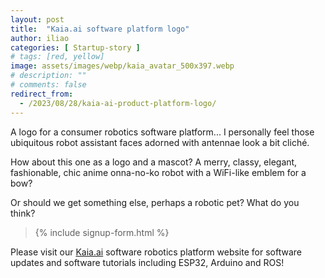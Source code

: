 ```yaml
---
layout: post
title:  "Kaia.ai software platform logo"
author: iliao
categories: [ Startup-story ]
# tags: [red, yellow]
image: assets/images/webp/kaia_avatar_500x397.webp
# description: ""
# comments: false
redirect_from:
  - /2023/08/28/kaia-ai-product-platform-logo/
---
```

A logo for a consumer robotics software platform...
I personally feel those ubiquitous robot assistant faces adorned with antennae look a bit cliché.

How about this one as a logo and a mascot?
A merry, classy, elegant, fashionable, chic anime onna-no-ko robot with a WiFi-like emblem for a bow?

Or should we get something else, perhaps a robotic pet? What do you think?

<blockquote>{% include signup-form.html %}</blockquote>

Please visit our [Kaia.ai](https://kaia.ai) software robotics platform website for software
updates and software tutorials including ESP32, Arduino and ROS!